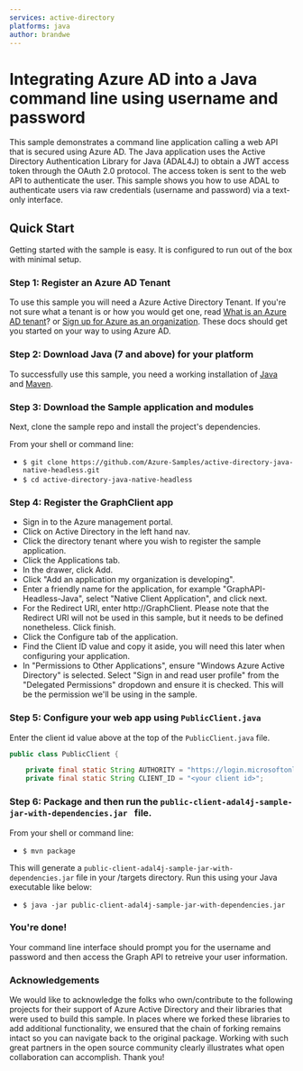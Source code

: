 ```yaml
---
services: active-directory
platforms: java
author: brandwe
---
```


# Integrating Azure AD into a Java command line using username and password

This sample demonstrates a command line application calling a web API that is secured using Azure AD. The Java application uses the Active Directory Authentication Library for Java (ADAL4J) to obtain a JWT access token through the OAuth 2.0 protocol. The access token is sent to the web API to authenticate the user. This sample shows you how to use ADAL to authenticate users via raw credentials (username and password) via a text-only interface.


## Quick Start

Getting started with the sample is easy. It is configured to run out of the box with minimal setup.

### Step 1: Register an Azure AD Tenant

To use this sample you will need a Azure Active Directory Tenant. If you're not sure what a tenant is or how you would get one, read [What is an Azure AD tenant](http://technet.microsoft.com/library/jj573650.aspx)? or [Sign up for Azure as an organization](http://azure.microsoft.com/documentation/articles/sign-up-organization/). These docs should get you started on your way to using Azure AD.

### Step 2: Download Java (7 and above) for your platform 

To successfully use this sample, you need a working installation of [Java](http://www.oracle.com/technetwork/java/javase/downloads/index.html) and [Maven](https://maven.apache.org).

### Step 3: Download the Sample application and modules

Next, clone the sample repo and install the project's dependencies.

From your shell or command line:

* `$ git clone https://github.com/Azure-Samples/active-directory-java-native-headless.git`
* `$ cd active-directory-java-native-headless`

### Step 4: Register the GraphClient app

* Sign in to the Azure management portal.
* Click on Active Directory in the left hand nav.
* Click the directory tenant where you wish to register the sample application.
* Click the Applications tab.
* In the drawer, click Add.
* Click "Add an application my organization is developing".
* Enter a friendly name for the application, for example "GraphAPI-Headless-Java", select "Native Client Application", and click next.
* For the Redirect URI, enter http://GraphClient. Please note that the Redirect URI will not be used in this sample, but it needs to be defined nonetheless. Click finish.
* Click the Configure tab of the application.
* Find the Client ID value and copy it aside, you will need this later when configuring your application.
* In "Permissions to Other Applications", ensure "Windows Azure Active Directory" is selected. Select "Sign in and read user profile" from the "Delegated Permissions" dropdown and ensure it is checked. This will be the permission we'll be using in the sample.


### Step 5: Configure your web app using `PublicClient.java`

Enter the client id value above at the top of the `PublicClient.java` file.

```java
public class PublicClient {

    private final static String AUTHORITY = "https://login.microsoftonline.com/common/";
    private final static String CLIENT_ID = "<your client id>";

```

### Step 6: Package and then run the `public-client-adal4j-sample-jar-with-dependencies.jar ` file.

From your shell or command line:

* `$ mvn package`

This will generate a `public-client-adal4j-sample-jar-with-dependencies.jar` file in your /targets directory. Run this using your Java executable like below:

* `$ java -jar public-client-adal4j-sample-jar-with-dependencies.jar`


### You're done!

Your command line interface should prompt you for the username and password and then access the Graph API to retreive your user information.

### Acknowledgements

We would like to acknowledge the folks who own/contribute to the following projects for their support of Azure Active Directory and their libraries that were used to build this sample. In places where we forked these libraries to add additional functionality, we ensured that the chain of forking remains intact so you can navigate back to the original package. Working with such great partners in the open source community clearly illustrates what open collaboration can accomplish. Thank you!


